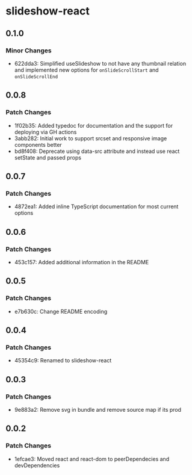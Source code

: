 # slideshow-react

## 0.1.0

### Minor Changes

- 622dda3: Simplified useSlideshow to not have any thumbnail relation and implemented new options for `onSlideScrollStart` and `onSlideScrollEnd`

## 0.0.8

### Patch Changes

- 1f02b35: Added typedoc for documentation and the support for deploying via GH actions
- 3abb282: Initial work to support srcset and responsive image components better
- bd8f408: Deprecate using data-src attribute and instead use react setState and passed props

## 0.0.7

### Patch Changes

- 4872ea1: Added inline TypeScript documentation for most current options

## 0.0.6

### Patch Changes

- 453c157: Added additional information in the README

## 0.0.5

### Patch Changes

- e7b630c: Change README encoding

## 0.0.4

### Patch Changes

- 45354c9: Renamed to slideshow-react

## 0.0.3

### Patch Changes

- 9e883a2: Remove svg in bundle and remove source map if its prod

## 0.0.2

### Patch Changes

- 1efcae3: Moved react and react-dom to peerDependecies and devDependencies
